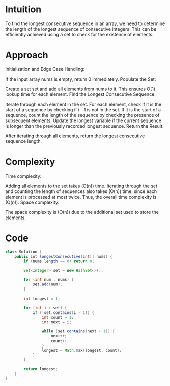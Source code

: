 # Intuition
To find the longest consecutive sequence in an array, we need to determine the length of the longest sequence of consecutive integers. This can be efficiently achieved using a set to check for the existence of elements.

# Approach
Initialization and Edge Case Handling:

If the input array nums is empty, return 0 immediately.
Populate the Set:

Create a set set and add all elements from nums to it. This ensures O(1) lookup time for each element.
Find the Longest Consecutive Sequence:

Iterate through each element in the set.
For each element, check if it is the start of a sequence by checking if i - 1 is not in the set.
If it is the start of a sequence, count the length of the sequence by checking the presence of subsequent elements.
Update the longest variable if the current sequence is longer than the previously recorded longest sequence.
Return the Result:

After iterating through all elements, return the longest consecutive sequence length.

# Complexity
Time complexity:

Adding all elements to the set takes (O(n)) time.
Iterating through the set and counting the length of sequences also takes (O(n)) time, since each element is processed at most twice.
Thus, the overall time complexity is (O(n)).
Space complexity:

The space complexity is (O(n)) due to the additional set used to store the elements.

# Code

```java
class Solution {
    public int longestConsecutive(int[] nums) {
        if (nums.length == 0) return 0;

        Set<Integer> set = new HashSet<>();

        for (int num : nums) {
            set.add(num);
        }
          
        int longest = 1;

        for (int i : set) {
            if (!set.contains(i - 1)) {
                int count = 1;
                int next = i;

                while (set.contains(next + 1)) {
                    next++;
                    count++;
                }
                longest = Math.max(longest, count);
            }
        }

        return longest;
    }
}
```